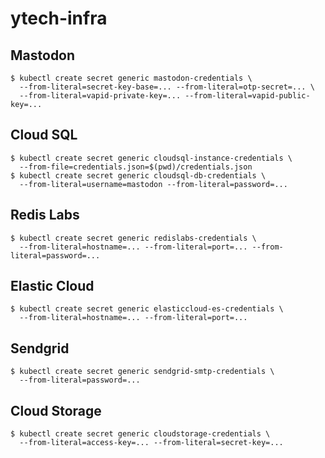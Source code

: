 # ytech-infra

## Mastodon

```console
$ kubectl create secret generic mastodon-credentials \
  --from-literal=secret-key-base=... --from-literal=otp-secret=... \
  --from-literal=vapid-private-key=... --from-literal=vapid-public-key=...
```

## Cloud SQL

```consol
$ kubectl create secret generic cloudsql-instance-credentials \
  --from-file=credentials.json=$(pwd)/credentials.json
$ kubectl create secret generic cloudsql-db-credentials \
  --from-literal=username=mastodon --from-literal=password=...
```

## Redis Labs

```console
$ kubectl create secret generic redislabs-credentials \
  --from-literal=hostname=... --from-literal=port=... --from-literal=password=...
```

## Elastic Cloud

```console
$ kubectl create secret generic elasticcloud-es-credentials \
  --from-literal=hostname=... --from-literal=port=...
```

## Sendgrid

```console
$ kubectl create secret generic sendgrid-smtp-credentials \
  --from-literal=password=...
```

## Cloud Storage

```console
$ kubectl create secret generic cloudstorage-credentials \
  --from-literal=access-key=... --from-literal=secret-key=...
```
